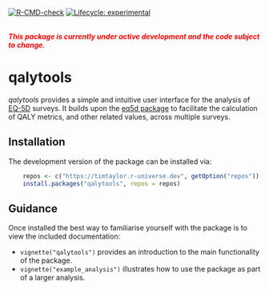 
<!-- README.md is generated from README.Rmd. Please edit that file -->
<!-- badges: start -->

<a href="https://github.com/TimTaylor/qalytools/actions" class="pkgdown-devel"><img src="https://github.com/TimTaylor/qalytools/workflows/R-CMD-check/badge.svg" alt="R-CMD-check" /></a>
[![Lifecycle:
experimental](https://img.shields.io/badge/lifecycle-experimental-orange.svg)](https://lifecycle.r-lib.org/articles/stages.html#experimental)
<!-- badges: end -->

<br> <span style="color:red"> ***This package is currently under active
development and the code subject to change.*** </span>

# qalytools

*qalytools* provides a simple and intuitive user interface for the
analysis of [EQ-5D](https://euroqol.org/eq-5d-instruments) surveys. It
builds upon the [eq5d package](https://cran.r-project.org/package=eq5d)
to facilitate the calculation of QALY metrics, and other related values,
across multiple surveys.

## Installation

The development version of the package can be installed via:

``` r
    repos <- c("https://timtaylor.r-universe.dev", getOption("repos"))
    install.packages("qalytools", repos = repos)
```

## Guidance

Once installed the best way to familiarise yourself with the package is
to view the included documentation:

-   `vignette("qalytools")` provides an introduction to the main
    functionality of the package.
-   `vignette("example_analysis")` illustrates how to use the package as
    part of a larger analysis.
